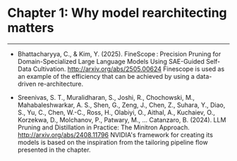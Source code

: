# Chapter 1: Why model rearchitecting matters
____
* Bhattacharyya, C., & Kim, Y. (2025). FineScope : Precision Pruning for Domain-Specialized Large Language Models Using SAE-Guided Self-Data Cultivation. http://arxiv.org/abs/2505.00624
Finescope is used as an example of the efficiency that can be achieved by using a data-driven re-architecture.

* Sreenivas, S. T., Muralidharan, S., Joshi, R., Chochowski, M., Mahabaleshwarkar, A. S., Shen, G., Zeng, J., Chen, Z., Suhara, Y., Diao, S., Yu, C., Chen, W.-C., Ross, H., Olabiyi, O., Aithal, A., Kuchaiev, O., Korzekwa, D., Molchanov, P., Patwary, M., … Catanzaro, B. (2024). LLM Pruning and Distillation in Practice: The Minitron Approach. http://arxiv.org/abs/2408.11796
NVIDIA's framework for creating its models is based on the inspiration from the tailoring pipeline flow presented in the chapter.
